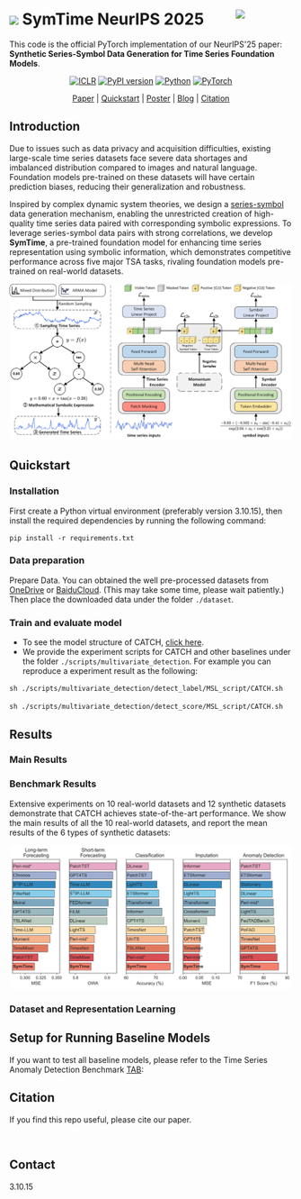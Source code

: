 # <img width="50px" src="https://github.com/wwhenxuan/S2Generator/blob/main/images/sum.png?raw=true"> SymTime NeurIPS 2025 <img width="20%" align="right" src="https://github.com/wwhenxuan/S2Generator/blob/main/images/S2Generator_logo.png?raw=true">

This code is the official PyTorch implementation of our NeurIPS'25 paper: **Synthetic Series-Symbol Data Generation for Time Series Foundation Models**.

<div align="center">

[![ICLR](https://img.shields.io/badge/NeurIPS'25-SymTime-orange)]() [![PyPI version](https://badge.fury.io/py/s2generator.svg)](https://pypi.org/project/s2generator/) [![Python](https://img.shields.io/badge/python-3.10+-blue?logo=python)](https://www.python.org/) [![PyTorch](https://img.shields.io/badge/PyTorch-2.0.1-blue)](https://pytorch.org/)

[Paper]() | [Quickstart](#Quickstart) | [Poster]() | [Blog]() | [Citation](#Citation)

</div>

## Introduction

Due to issues such as data privacy and acquisition difficulties, existing large-scale time series datasets face severe data shortages and imbalanced distribution compared to images and natural language. Foundation models pre-trained on these datasets will have certain prediction biases, reducing their generalization and robustness.

Inspired by complex dynamic system theories, we design a [series-symbol](https://github.com/wwhenxuan/S2Generator) data generation mechanism, enabling the unrestricted creation of high-quality time series data paired with corresponding symbolic expressions. To leverage series-symbol data pairs with strong correlations, we develop **SymTime**, a pre-trained foundation model for enhancing time series representation using symbolic information, which demonstrates competitive performance across five major TSA tasks, rivaling foundation models pre-trained on real-world datasets.

<div style="text-align: center;">
    <img src="configs/images/S2Generator_SymTime.png" alt="SymTime" style="zoom:80%;" />
</div>

## Quickstart

### Installation

First create a Python virtual environment (preferably version 3.10.15), then install the required dependencies by running the following command:

```
pip install -r requirements.txt
```

### Data preparation



Prepare Data. You can obtained the well pre-processed datasets from [OneDrive](https://1drv.ms/u/c/801ce36c4ff3f93b/EVTDLHyvegpEn_Oxa6ZiuFIBjTsKk6m9JldUqWDqvrVCnQ?e=P2T3Vc) or [BaiduCloud](https://pan.baidu.com/s/1W7UoAWKZjoukSZ74FTipYA?pwd=2255). (This may take some time, please wait patiently.) Then place the downloaded data under the folder `./dataset`. 

### Train and evaluate model

- To see the model structure of CATCH,  [click here](./ts_benchmark/baselines/catch/CATCH.py).
- We provide the experiment scripts for CATCH and other baselines under the folder `./scripts/multivariate_detection`. For example you can reproduce a experiment result as the following:

```shell
sh ./scripts/multivariate_detection/detect_label/MSL_script/CATCH.sh

sh ./scripts/multivariate_detection/detect_score/MSL_script/CATCH.sh
```



## Results

### Main Results


### Benchmark Results

Extensive experiments on 10 real-world datasets and 12 synthetic datasets demonstrate that CATCH achieves state-of-the-art performance. We show the main results of all the 10 real-world datasets, and report the mean results of the 6 types of synthetic datasets:

<div style="text-align: center;">
    <img src="configs/images/finetune_benchmark_results.png" alt="benchmark" style="zoom:80%;" />
</div>


### Dataset and Representation Learning



## Setup for Running Baseline Models
If you want to test all baseline models, please refer to the Time Series Anomaly Detection Benchmark [TAB](https://github.com/decisionintelligence/TAB):


## Citation

If you find this repo useful, please cite our paper.

```


```


## Contact



3.10.15